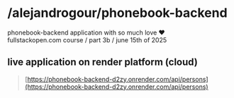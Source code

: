 # /alejandrogour/phonebook-backend

phonebook-backend application with so much love ♥<br>
fullstackopen.com course / part 3b / june 15th of 2025

## live application on render platform (cloud)
> [https://phonebook-backend-d2zy.onrender.com/api/persons](https://phonebook-backend-d2zy.onrender.com/api/persons)